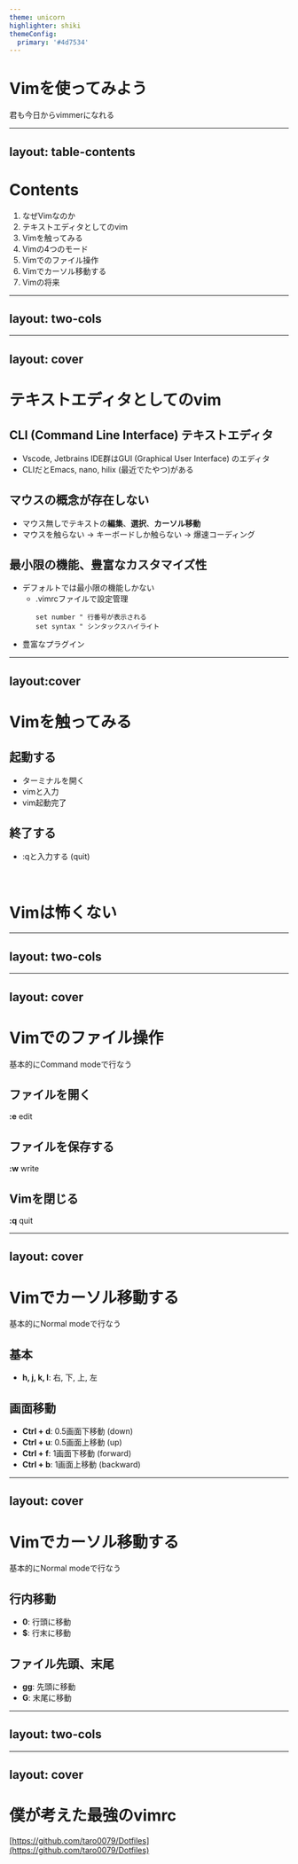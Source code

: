 ```yaml
---
theme: unicorn
highlighter: shiki
themeConfig:
  primary: '#4d7534'
---
```



# Vimを使ってみよう
君も今日からvimmerになれる

<!--
The last comment block of each slide will be treated as slide notes. It will be visible and editable in Presenter Mode along with the slide. [Read more in the docs](https://sli.dev/guide/syntax.html#notes)
-->

---
layout: table-contents
---
# Contents
1. なぜVimなのか
2. テキストエディタとしてのvim
3. Vimを触ってみる
4. Vimの4つのモード
5. Vimでのファイル操作
6. Vimでカーソル移動する
7. Vimの将来
---
layout: two-cols
---

<template v-slot:default>

# なぜVimなのか


- **1991年に誕生したCLIテキストエディタ**: 
  - 根強い人気
  - IDEではない
- **爆速コーディング**:
  - マウス無しの豊富なキーバインド
  - 3種類のモード
- **豊かなカスタマイズ性**: 
  - 豊富なプラグイン
  - 設定をいじるだけで一日が溶ける

</template>
<template v-slot:right>

<!-- ![test](https://www.kaoriya.net/blog/2013/12/06/06.png) -->
<img src="https://www.kaoriya.net/blog/2013/12/06/06.png" width="400"/>

</template>

---
layout: cover
---
# テキストエディタとしてのvim
## CLI (Command Line Interface) テキストエディタ
- Vscode, Jetbrains IDE群はGUI (Graphical User Interface) のエディタ
- CLIだとEmacs, nano, hilix (最近でたやつ)がある
## マウスの概念が存在しない
- マウス無しでテキストの**編集**、**選択**、**カーソル移動**
- マウスを触らない -> キーボードしか触らない -> 爆速コーディング
## 最小限の機能、豊富なカスタマイズ性
- デフォルトでは最小限の機能しかない
  - .vimrcファイルで設定管理
	```vim
	set number " 行番号が表示される
	set syntax " シンタックスハイライト
	```
- 豊富なプラグイン

---
layout:cover
---
# Vimを触ってみる

## 起動する
- ターミナルを開く
- vimと入力
- vim起動完了

## 終了する
- :qと入力する (quit)

<br />

<div class='text-center'>

# Vimは怖くない

</div>



---
layout: two-cols
---

<template v-slot:default>

# Vimの4つのモード
## Normal Mode
**ESC入力**

## Insert Mode (編集)
**Normal modeでi入力**

## Visual Mode (選択)
**Normal modeでv入力**

## Command Mode (コマンド実行)
**Normal modeで:, /入力**

</template>
<template v-slot:right>


<div class="text-center">

```mermaid
graph TD
c[Command Mode] -- ESC --> n[Normal Mode]
n -- : or / --> c
n -- i --> i[Insert Mode]
i -- ESC --> n
v[Visual Mode] -- ESC --> n
n -- v --> v


```

</div>

</template>

---
layout: cover
---
# Vimでのファイル操作

基本的にCommand modeで行なう
## ファイルを開く
**:e** edit

## ファイルを保存する
**:w** write

## Vimを閉じる
**:q** quit

---
layout: cover
---
# Vimでカーソル移動する
基本的にNormal modeで行なう
## 基本
- **h, j, k, l**: 右, 下, 上, 左

## 画面移動
- **Ctrl + d**: 0.5画面下移動 (down)
- **Ctrl + u**: 0.5画面上移動 (up)
- **Ctrl + f**: 1画面下移動 (forward)
- **Ctrl + b**: 1画面上移動 (backward)

---
layout: cover
---
# Vimでカーソル移動する
基本的にNormal modeで行なう

## 行内移動
- **0**: 行頭に移動
- **$**: 行末に移動

## ファイル先頭、末尾
- **gg**: 先頭に移動
- **G**: 末尾に移動
---
layout: two-cols
---

<template v-slot:default>

# Vimの将来
## Vimの課題
- メンテナーが1人しかいない
- VimScriptで実装されている
  - 実装のために新しい言語を覚える必要がある

## Neovimの登場
- API実装
- Neovim v0.5.0からLua実装

</template>
<template v-slot:right>

<br />
<br />
<br />
<br />
<br />
<img src="https://cdn.worldvectorlogo.com/logos/neovim.svg" width="400"/>

</template>

---
layout: cover
---
# 僕が考えた最強のvimrc
[https://github.com/taro0079/Dotfiles](https://github.com/taro0079/Dotfiles)
<!--
You can have `style` tag in markdown to override the style for the current page.
Learn more: https://sli.dev/guide/syntax#embedded-styles
-->
